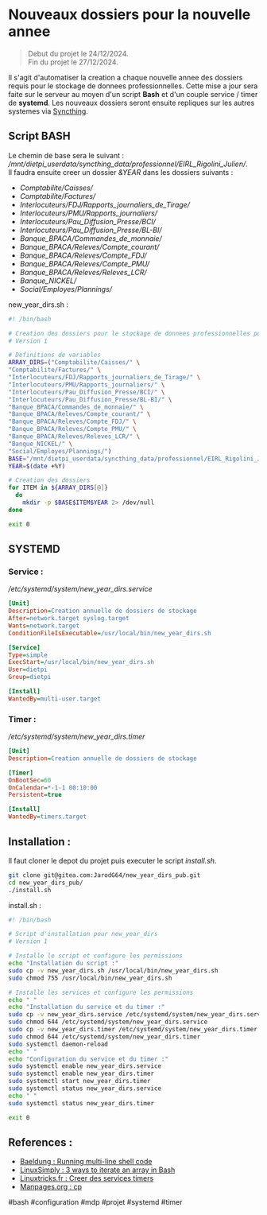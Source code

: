 # Nouveaux dossiers pour la nouvelle annee

> Debut du projet le 24/12/2024.  
> Fin du projet le 27/12/2024.

Il s'agit d'automatiser la creation a chaque nouvelle annee des dossiers requis pour le stockage de donnees professionnelles. Cette mise a jour sera faite sur le serveur au moyen d'un script **Bash** et d'un couple service / timer de **systemd**. Les nouveaux dossiers seront ensuite repliques sur les autres systemes via [Syncthing](https://syncthing.net/).

## Script BASH

Le chemin de base sera le suivant : */mnt/dietpi_userdata/syncthing_data/professionnel/EIRL_Rigolini_Julien/*.  
Il faudra ensuite creer un dossier *&YEAR* dans les dossiers suivants :

+ *Comptabilite/Caisses/*
+ *Comptabilite/Factures/*
+ *Interlocuteurs/FDJ/Rapports_journaliers_de_Tirage/*
+ *Interlocuteurs/PMU/Rapports_journaliers/*
+ *Interlocuteurs/Pau_Diffusion_Presse/BCI/*
+ *Interlocuteurs/Pau_Diffusion_Presse/BL-BI/*
+ *Banque_BPACA/Commandes_de_monnaie/*
+ *Banque_BPACA/Releves/Compte_courant/*
+ *Banque_BPACA/Releves/Compte_FDJ/*
+ *Banque_BPACA/Releves/Compte_PMU/*
+ *Banque_BPACA/Releves/Releves_LCR/*
+ *Banque_NICKEL/*
+ *Social/Employes/Plannings/*

new_year_dirs.sh :

```bash
#! /bin/bash

# Creation des dossiers pour le stockage de donnees professionnelles pour l'annee en cours
# Version 1

# Definitions de variables
ARRAY_DIRS=("Comptabilite/Caisses/" \
"Comptabilite/Factures/" \
"Interlocuteurs/FDJ/Rapports_journaliers_de_Tirage/" \
"Interlocuteurs/PMU/Rapports_journaliers/" \
"Interlocuteurs/Pau_Diffusion_Presse/BCI/" \
"Interlocuteurs/Pau_Diffusion_Presse/BL-BI/" \
"Banque_BPACA/Commandes_de_monnaie/" \
"Banque_BPACA/Releves/Compte_courant/" \
"Banque_BPACA/Releves/Compte_FDJ/" \
"Banque_BPACA/Releves/Compte_PMU/" \
"Banque_BPACA/Releves/Releves_LCR/" \
"Banque_NICKEL/" \
"Social/Employes/Plannings/")
BASE="/mnt/dietpi_userdata/syncthing_data/professionnel/EIRL_Rigolini_Julien/"
YEAR=$(date +%Y)

# Creation des dossiers
for ITEM in ${ARRAY_DIRS[@]}
  do
    mkdir -p $BASE$ITEM$YEAR 2> /dev/null
done

exit 0
```

## SYSTEMD

### Service :

*/etc/systemd/system/new_year_dirs.service*

```ini
[Unit]
Description=Creation annuelle de dossiers de stockage
After=network.target syslog.target
Wants=network.target
ConditionFileIsExecutable=/usr/local/bin/new_year_dirs.sh

[Service]
Type=simple
ExecStart=/usr/local/bin/new_year_dirs.sh
User=dietpi
Group=dietpi

[Install]
WantedBy=multi-user.target
```

### Timer :

*/etc/systemd/system/new_year_dirs.timer*

```ini
[Unit]
Description=Creation annuelle de dossiers de stockage

[Timer]
OnBootSec=60
OnCalendar=*-1-1 00:10:00
Persistent=true

[Install]
WantedBy=timers.target
```

## Installation :

Il faut cloner le depot du projet puis executer le script *install.sh*.

```bash
git clone git@gitea.com:JarodG64/new_year_dirs_pub.git
cd new_year_dirs_pub/
./install.sh
```

install.sh :

```bash
#! /bin/bash

# Script d'installation pour new_year_dirs
# Version 1

# Installe le script et configure les permissions
echo "Installation du script :"
sudo cp -v new_year_dirs.sh /usr/local/bin/new_year_dirs.sh
sudo chmod 755 /usr/local/bin/new_year_dirs.sh

# Installe les services et configure les permissions
echo " "
echo "Installation du service et du timer :"
sudo cp -v new_year_dirs.service /etc/systemd/system/new_year_dirs.service
sudo chmod 644 /etc/systemd/system/new_year_dirs.service
sudo cp -v new_year_dirs.timer /etc/systemd/system/new_year_dirs.timer
sudo chmod 644 /etc/systemd/system/new_year_dirs.timer
sudo systemctl daemon-reload
echo " "
echo "Configuration du service et du timer :"
sudo systemctl enable new_year_dirs.service
sudo systemctl enable new_year_dirs.timer
sudo systemctl start new_year_dirs.timer
sudo systemctl status new_year_dirs.service
echo " "
sudo systemctl status new_year_dirs.timer

exit 0
```

## References :

+ [Baeldung : Running multi-line shell code](https://www.baeldung.com/linux/run-multi-line-shell-code)
+ [LinuxSimply : 3 ways to iterate an array in Bash](https://linuxsimply.com/bash-scripting-tutorial/array/elements-of-array/iterate-array/)
+ [Linuxtricks.fr : Creer des services timers](https://www.linuxtricks.fr/wiki/systemd-creer-des-services-timers-unites)
+ [Manpages.org : cp](https://fr.manpages.org/cp)


#bash #configuration #mdp #projet #systemd #timer